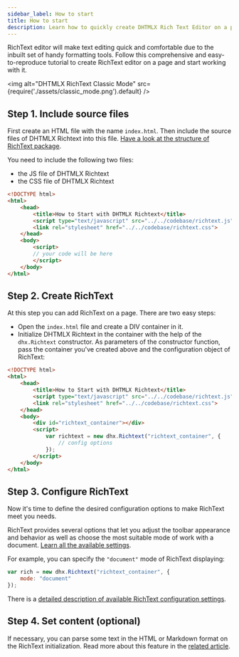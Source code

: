 ```yaml
---
sidebar_label: How to start
title: How to start
description: Learn how to quickly create DHTMLX Rich Text Editor on a page and set up its basic configuration in four simple steps. 
---
```


RichText editor will make text editing quick and comfortable due to the inbuilt set of handy formatting tools.
Follow this comprehensive and easy-to-reproduce tutorial to create RichText editor on a page and start working with it.

 <img alt="DHTMLX RichText Classic Mode" src={require('./assets/classic_mode.png').default} />

Step 1. Include source files
--------------------------

First create an HTML file with the name `index.html`. Then include the source files of DHTMLX Richtext into this file. 
[Have a look at the structure of RichText package](guides/initialization.md#including-source-files).

You need to include the following two files:

- the JS file of DHTMLX Richtext
- the CSS file of DHTMLX Richtext

~~~html title="index.html"
<!DOCTYPE html>
<html>
	<head>
		<title>How to Start with DHTMLX Richtext</title>
		<script type="text/javascript" src="../../codebase/richtext.js"></script>
		<link rel="stylesheet" href="../../codebase/richtext.css">
	</head>
	<body>
		<script>
		// your code will be here
		</script>
	</body>
</html>
~~~

Step 2. Create RichText
--------------------------

At this step you can add RichText on a page. There are two easy steps:

- Open the `index.html` file and create a DIV container in it.
- Initialize DHTMLX Richtext in the container with the help of the `dhx.Richtext` constructor. As parameters of the constructor function, pass the container you've created above and the configuration object of RichText:

~~~html title="index.html"
<!DOCTYPE html>
<html>
	<head>
		<title>How to Start with DHTMLX Richtext</title>
		<script type="text/javascript" src="../../codebase/richtext.js"></script>
		<link rel="stylesheet" href="../../codebase/richtext.css">
	</head>
	<body>
		<div id="richtext_container"></div>
		<script>
			var richtext = new dhx.Richtext("richtext_container", {
				// config options
			});
		</script>
	</body>
</html>
~~~

Step 3. Configure RichText 
------------------------------

Now it's time to define the desired configuration options to make RichText meet you needs.

RichText provides several options that let you adjust the toolbar appearance and behavior as well as choose the most suitable mode of work with a document. [Learn all the available settings](api/properties.md).

For example, you can specify the `"document"` mode of RichText displaying:

~~~js
var rich = new dhx.Richtext("richtext_container", {
	mode: "document"
});
~~~

There is a [detailed description of available RichText configuration settings](guides/configuration.md). 

Step 4. Set content (optional)
-------------------------

If necessary, you can parse some text in the HTML or Markdown format on the RichText initialization. Read more about this feature in the [related article](guides/loading_data.md).